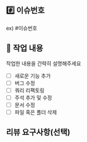 ## #️⃣ 이슈번호
ex) #이슈번호

## 📝 작업 내용
작업한 내용을 간략히 설명해주세요

- [ ] 새로운 기능 추가
- [ ] 버그 수정
- [ ] 쿼리 리팩토링
- [ ] 주석 추가 및 수정
- [ ] 문서 수정
- [ ] 파일 혹은 폴더 삭제

## 리뷰 요구사항(선택)
<!--- 리뷰어가 중점적으로 봐줬으면 좋겠는 부분이 있으면 적어주세요. -->
